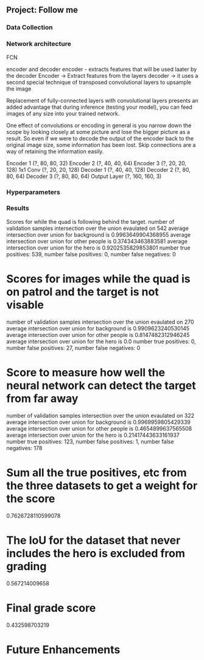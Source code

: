## Project: Follow me

[//]: # (Image References)

[main]: ./misc_images/main.png
[run1_crowd]: ./misc_images/run1_crowd.png
[run2_short]: ./misc_images/run2_short.png
[run3_zigzag]: ./misc_images/run3_zigzag.png
[following]: ./misc_images/following.png
[withoutTarget]: ./misc_images/withoutTarget.png
[withTarget]: ./misc_images/withTarget.png

### Data Collection

### Network architecture

FCN

encoder and decoder
encoder - extracts features that will be used laater by the decoder
Encoder -> Extract features from the layers
decoder -> it uses a second special technique of transposed convolutional layers to upsample the image

Replacement of fully-connected layers with convolutional layers presents an added advantage that during inference (testing your model), you can feed images of any size into your trained network.

One effect of convolutions or encoding in general is you narrow down the scope by looking closely 
at some picture and lose the bigger picture as a result. So even if we were to decode the output
of the encoder back to the original image size, some information has been lost. Skip connections
are a way of retaining the information easily.

Encoder 1 (?, 80, 80, 32)
Encoder 2 (?, 40, 40, 64)
Encoder 3 (?, 20, 20, 128)
1x1 Conv (?, 20, 20, 128)
Decoder 1 (?, 40, 40, 128)
Decoder 2 (?, 80, 80, 64)
Decoder 3 (?, 80, 80, 64)
Output Layer (?, 160, 160, 3)

### Hyperparameters

### Results

Scores for while the quad is following behind the target. 
number of validation samples intersection over the union evaulated on 542
average intersection over union for background is 0.9963649904368955
average intersection over union for other people is 0.374343463883581
average intersection over union for the hero is 0.9202535829853801
number true positives: 539, number false positives: 0, number false negatives: 0

# Scores for images while the quad is on patrol and the target is not visable
number of validation samples intersection over the union evaulated on 270
average intersection over union for background is 0.9909623240530145
average intersection over union for other people is 0.8147482312946245
average intersection over union for the hero is 0.0
number true positives: 0, number false positives: 27, number false negatives: 0

# Score to measure how well the neural network can detect the target from far away
number of validation samples intersection over the union evaulated on 322
average intersection over union for background is 0.9969959805429339
average intersection over union for other people is 0.4654899637565508
average intersection over union for the hero is 0.21417443633161937
number true positives: 123, number false positives: 1, number false negatives: 178

# Sum all the true positives, etc from the three datasets to get a weight for the score
0.7626728110599078

# The IoU for the dataset that never includes the hero is excluded from grading
0.567214009658

# Final grade score
0.432598703219

# Future Enhancements